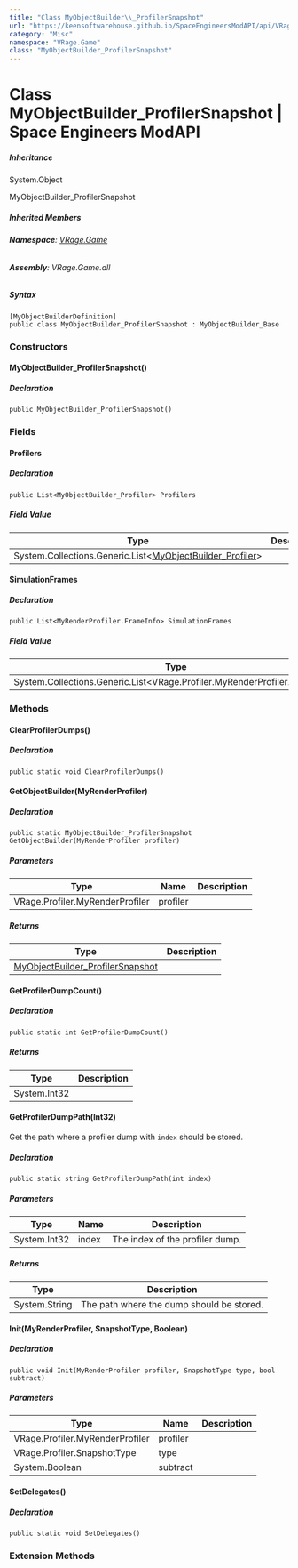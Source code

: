 ```yaml
---
title: "Class MyObjectBuilder\\_ProfilerSnapshot"
url: "https://keensoftwarehouse.github.io/SpaceEngineersModAPI/api/VRage.Game.MyObjectBuilder_ProfilerSnapshot.html"
category: "Misc"
namespace: "VRage.Game"
class: "MyObjectBuilder_ProfilerSnapshot"
---
```


# Class MyObjectBuilder\_ProfilerSnapshot | Space Engineers ModAPI

##### Inheritance

System.Object

MyObjectBuilder\_ProfilerSnapshot

##### Inherited Members

###### **Namespace**: [VRage.Game](https://keensoftwarehouse.github.io/SpaceEngineersModAPI/api/VRage.Game.html)

###### **Assembly**: VRage.Game.dll

##### Syntax

```
[MyObjectBuilderDefinition]
public class MyObjectBuilder_ProfilerSnapshot : MyObjectBuilder_Base
```

### Constructors

#### MyObjectBuilder\_ProfilerSnapshot()

##### Declaration

```
public MyObjectBuilder_ProfilerSnapshot()
```

### Fields

#### Profilers

##### Declaration

```
public List<MyObjectBuilder_Profiler> Profilers
```

##### Field Value

| Type | Description |
| --- | --- |
| System.Collections.Generic.List<[MyObjectBuilder\_Profiler](https://keensoftwarehouse.github.io/SpaceEngineersModAPI/api/VRage.Game.MyObjectBuilder_Profiler.html)\> |     |

#### SimulationFrames

##### Declaration

```
public List<MyRenderProfiler.FrameInfo> SimulationFrames
```

##### Field Value

| Type | Description |
| --- | --- |
| System.Collections.Generic.List<VRage.Profiler.MyRenderProfiler.FrameInfo\> |     |

### Methods

#### ClearProfilerDumps()

##### Declaration

```
public static void ClearProfilerDumps()
```

#### GetObjectBuilder(MyRenderProfiler)

##### Declaration

```
public static MyObjectBuilder_ProfilerSnapshot GetObjectBuilder(MyRenderProfiler profiler)
```

##### Parameters

| Type | Name | Description |
| --- | --- | --- |
| VRage.Profiler.MyRenderProfiler | profiler |     |

##### Returns

| Type | Description |
| --- | --- |
| [MyObjectBuilder\_ProfilerSnapshot](https://keensoftwarehouse.github.io/SpaceEngineersModAPI/api/VRage.Game.MyObjectBuilder_ProfilerSnapshot.html) |     |

#### GetProfilerDumpCount()

##### Declaration

```
public static int GetProfilerDumpCount()
```

##### Returns

| Type | Description |
| --- | --- |
| System.Int32 |     |

#### GetProfilerDumpPath(Int32)

Get the path where a profiler dump with `index` should be stored.

##### Declaration

```
public static string GetProfilerDumpPath(int index)
```

##### Parameters

| Type | Name | Description |
| --- | --- | --- |
| System.Int32 | index | The index of the profiler dump. |

##### Returns

| Type | Description |
| --- | --- |
| System.String | The path where the dump should be stored. |

#### Init(MyRenderProfiler, SnapshotType, Boolean)

##### Declaration

```
public void Init(MyRenderProfiler profiler, SnapshotType type, bool subtract)
```

##### Parameters

| Type | Name | Description |
| --- | --- | --- |
| VRage.Profiler.MyRenderProfiler | profiler |     |
| VRage.Profiler.SnapshotType | type |     |
| System.Boolean | subtract |     |

#### SetDelegates()

##### Declaration

```
public static void SetDelegates()
```

### Extension Methods